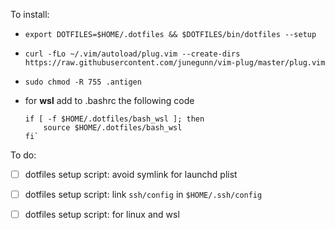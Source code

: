 To install:

- `export DOTFILES=$HOME/.dotfiles && $DOTFILES/bin/dotfiles --setup`


- `curl -fLo ~/.vim/autoload/plug.vim --create-dirs https://raw.githubusercontent.com/junegunn/vim-plug/master/plug.vim`


- `sudo chmod -R 755 .antigen`


- for **wsl** add to .bashrc the following code
    ```
    if [ -f $HOME/.dotfiles/bash_wsl ]; then
        source $HOME/.dotfiles/bash_wsl
    fi` 
    ```

To do:

- [ ] dotfiles setup script: avoid symlink for launchd plist
- [ ] dotfiles setup script: link `ssh/config` in `$HOME/.ssh/config`
- [ ] dotfiles setup script: for linux and wsl

